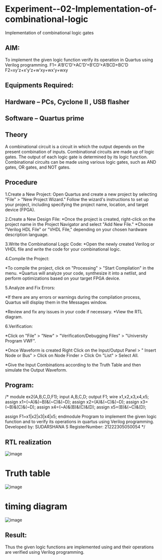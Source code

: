 # Experiment--02-Implementation-of-combinational-logic
Implementation of combinational logic gates
 
## AIM:
To implement the given logic function verify its operation in Quartus using Verilog programming.
 F1= A’B’C’D’+AC’D’+B’CD’+A’BCD+BC’D
F2=xy’z+x’y’z+w’xy+wx’y+wxy
 
 
 
## Equipments Required:
## Hardware – PCs, Cyclone II , USB flasher
## Software – Quartus prime


## Theory
A combinational circuit is a circuit in which the output depends on the present combination of inputs. Combinational circuits are made up of logic gates. The output of each logic gate is determined by its logic function. Combinational circuits can be made using various logic gates, such as AND gates, OR gates, and NOT gates.
 

## Procedure
1.Create a New Project:
Open Quartus and create a new project by selecting "File" > "New Project Wizard." Follow the wizard's instructions to set up your project, including specifying the project name, location, and target device (FPGA).

2.Create a New Design File:
*Once the project is created, right-click on the project name in the Project Navigator and select "Add New File." *Choose "Verilog HDL File" or "VHDL File," depending on your chosen hardware description language.

3.Write the Combinational Logic Code:
*Open the newly created Verilog or VHDL file and write the code for your combinational logic.

4.Compile the Project:

*To compile the project, click on "Processing" > "Start Compilation" in the menu. *Quartus will analyze your code, synthesize it into a netlist, and perform optimizations based on your target FPGA device.

5.Analyze and Fix Errors:

*If there are any errors or warnings during the compilation process, Quartus will display them in the Messages window.

*Review and fix any issues in your code if necessary. *View the RTL diagram.

6.Verification:

*Click on "File" > "New" > "Verification/Debugging Files" > "University Program VWF".

*Once Waveform is created Right Click on the Input/Output Panel > " Insert Node or Bus" > Click on Node Finder > Click On "List" > Select All.

*Give the Input Combinations according to the Truth Table and then simulate the Output Waveform.

## Program:
/*
module ex2(A,B,C,D,F1);
input A,B,C,D;
output F1;
wire x1,x2,x3,x4,x5;
assign x1=(~A)&(~B)&(~C)&(~D);
assign x2=(A)&(~C)&(~D);
assign x3=(~B)&(C)&(~D);
assign x4=(~A)&(B)&(C)&(D);
assign x5=(B)&(~C)&(D);

assign F1=x1|x2|x3|x4|x5;
endmodule
Program to implement the given logic function and to verify its operations in quartus using Verilog programming.
Developed by: SUDARSHANA S
RegisterNumber: 21222305050054
*/


## RTL realization
![image](https://github.com/sudarshana11/Experiment--02-Implementation-of-combinational-logic-/assets/155507129/b148ce8f-58dd-49a9-b291-12ecd5447b15)

# Truth table
![image](https://github.com/sudarshana11/Experiment--02-Implementation-of-combinational-logic-/assets/155507129/6020ae11-d999-4f29-aef0-941e560e0b3a)

# timing diagram
![image](https://github.com/sudarshana11/Experiment--02-Implementation-of-combinational-logic-/assets/155507129/8e58150d-d0f5-470e-8af8-1fcc72536f80)



## Result:
Thus the given logic functions are implemented using  and their operations are verified using Verilog programming.
